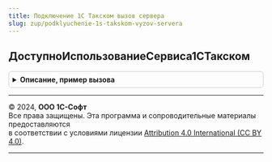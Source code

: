 ```yaml
---
title: Подключение 1С Такском вызов сервера
slug: zup/podklyuchenie-1s-takskom-vyzov-servera
---
```



## ДоступноИспользованиеСервиса1СТакском
<details style="margin: 1em 0; padding: 0.5em; border: 1px solid #ccc; border-radius: 6px;">

<summary style="font-weight: bold; cursor: pointer;">Описание, пример вызова</summary>

```bsl

// Определяет, доступно ли текущему пользователю использование сервиса
// 1С-Такском в соответствии с текущим режимом работы и правами пользователя.
//
// Возвращаемое значение:
//	Булево - Истина - использование доступно, Ложь - в противном случае.
//
Функция ДоступноИспользованиеСервиса1СТакском() Экспорт
```

Пример вызова
```bsl
Результат = Подключение1СТакскомВызовСервера.ДоступноИспользованиеСервиса1СТакском() 
```
</details>

---

© 2024, **ООО 1С-Софт**  
Все права защищены. Эта программа и сопроводительные материалы предоставляются  
в соответствии с условиями лицензии [Attribution 4.0 International (CC BY 4.0)](https://creativecommons.org/licenses/by/4.0/legalcode).

---
